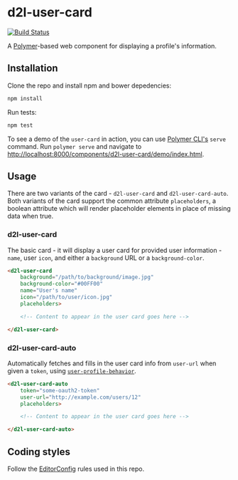 d2l-user-card
=============

[![Build Status](https://travis-ci.org/Brightspace/user-card.svg?branch=master)](https://travis-ci.org/Brightspace/user-card)

A [Polymer](https://www.polymer-project.org)-based web component for displaying a profile's information.

## Installation

Clone the repo and install npm and bower depedencies:

```sh
npm install
```

Run tests:

```sh
npm test
```

To see a demo of the `user-card` in action, you can use [Polymer CLI's](https://www.npmjs.com/package/polymer-cli) `serve` command. Run `polymer serve` and navigate to [http://localhost:8000/components/d2l-user-card/demo/index.html](http://localhost:8000/components/d2l-user-card/demo/index.html).

## Usage

There are two variants of the card - `d2l-user-card` and `d2l-user-card-auto`. Both variants of the card support the common attribute `placeholders`, a boolean attribute which will render placeholder elements in place of missing data when true.

### d2l-user-card

The basic card - it will display a user card for provided user information - `name`, user `icon`, and either a `background` URL or a `background-color`.

```html
<d2l-user-card
	background="/path/to/background/image.jpg"
	background-color="#00FF00"
	name="User's name"
	icon="/path/to/user/icon.jpg"
	placeholders>

	<!-- Content to appear in the user card goes here -->

</d2l-user-card>
```

### d2l-user-card-auto

Automatically fetches and fills in the user card info from `user-url` when given a `token`, using [`user-profile-behavior`](https://github.com/Brightspace/user-profile-behavior).

```html
<d2l-user-card-auto
	token="some-oauth2-token"
	user-url="http://example.com/users/12"
	placeholders>

	<!-- Content to appear in the user card goes here -->

</d2l-user-card-auto>
```

## Coding styles

Follow the [EditorConfig](http://editorconfig.org) rules used in this repo.
